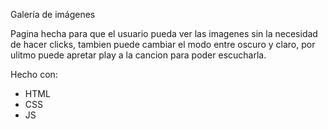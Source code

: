 Galería de imágenes 

Pagina hecha para que el usuario pueda ver las imagenes sin la necesidad de hacer clicks, tambien puede cambiar el modo entre oscuro y claro, por ulitmo puede apretar play a la cancion para poder escucharla.

Hecho con:
  - HTML
  - CSS
  - JS
